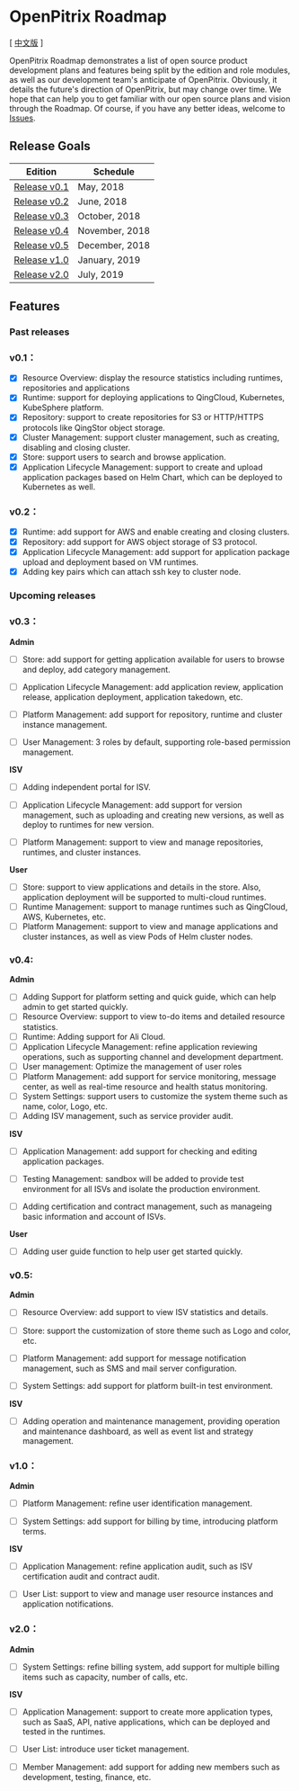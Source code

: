 # OpenPitrix Roadmap

[ [中文版](Roadmap-zh.md) ]

OpenPitrix Roadmap demonstrates a list of open source product development plans and features being split by the edition and role modules, as well as our development team's anticipate of OpenPitrix. Obviously, it details the future's direction of OpenPitrix, but may change over time. We hope that can help you to get familiar with our open source plans and vision through the Roadmap. Of course, if you have any better ideas, welcome to [Issues](https://github.com/openpitrix/openpitrix/issues).

## Release Goals

| Edition  | Schedule |
|---|---|
| [Release v0.1](Roadmap.md#v01)|May, 2018 |
| [Release v0.2](Roadmap.md#v02)| June, 2018 | 
| [Release v0.3](Roadmap.md#v03)| October, 2018 | 
| [Release v0.4](Roadmap.md#v04)| November, 2018 | 
| [Release v0.5](Roadmap.md#v05)| December, 2018 | 
| [Release v1.0](Roadmap.md#v10)| January, 2019 | 
| [Release v2.0](Roadmap.md#v20)| July, 2019 | 

## Features

### Past releases

### v0.1：

- [x] Resource Overview: display the resource statistics including runtimes, repositories and applications
- [x] Runtime: support for deploying applications to QingCloud, Kubernetes, KubeSphere platform.
- [x] Repository: support to create repositories for S3 or HTTP/HTTPS protocols like QingStor object storage.
- [x] Cluster Management: support cluster management, such as creating, disabling and closing cluster.
- [x] Store: support users to search and browse application.
- [x] Application Lifecycle Management: support to create and upload application packages based on Helm Chart, which can be deployed to Kubernetes as well.

### v0.2：

- [x] Runtime: add support for AWS and enable creating and closing clusters.
- [x] Repository: add support for AWS object storage of S3 protocol.
- [x] Application Lifecycle Management: add support for application package upload and deployment based on VM runtimes.
- [x] Adding key pairs which can attach ssh key to cluster node.

### Upcoming releases

### v0.3：

**Admin**

- [ ] Store: add support for getting application available for users to browse and deploy, add category management.
- [ ] Application Lifecycle Management: add application review, application release, application deployment, application takedown, etc.
- [ ] Platform Management: add support for repository, runtime and cluster instance management.
- [ ] User Management: 3 roles by default, supporting role-based permission management.


**ISV**

- [ ] Adding independent portal for ISV.
- [ ] Application Lifecycle Management: add support for version management, such as uploading and creating new versions, as well as deploy to runtimes for new version.
- [ ] Platform Management: support to view and manage repositories, runtimes, and cluster instances.


**User**

- [ ] Store: support to view applications and details in the store. Also, application deployment will be supported to multi-cloud runtimes.
- [ ] Runtime Management: support to manage runtimes such as QingCloud, AWS, Kubernetes, etc.   
- [ ] Platform Management: support to view and manage applications and cluster instances, as well as view Pods of Helm cluster nodes.

### v0.4:

**Admin**

- [ ] Adding Support for platform setting and quick guide, which can help admin to get started quickly.
- [ ] Resource Overview: support to view to-do items and detailed resource statistics.
- [ ] Runtime: Adding support for Ali Cloud.
- [ ] Application Lifecycle Management: refine application reviewing operations, such as supporting channel and development department.
- [ ] User management: Optimize the management of user roles
- [ ] Platform Management: add support for service monitoring, message center, as well as real-time resource and health status monitoring.
- [ ] System Settings: support users to customize the system theme such as name, color, Logo, etc.
- [ ] Adding ISV management, such as service provider audit.

**ISV**

- [ ] Application Management: add support for checking and editing application packages.
- [ ] Testing Management: sandbox will be added to provide test environment for all ISVs and isolate the production environment.
- [ ] Adding certification and contract management, such as manageing basic information and account of ISVs.


**User**

- [ ] Adding user guide function to help user get started quickly.


### v0.5:

**Admin**

- [ ] Resource Overview: add support to view ISV statistics and details.
- [ ] Store: support the customization of store theme such as Logo and color, etc.
- [ ] Platform Management: add support for message notification management, such as SMS and mail server configuration.
- [ ] System Settings: add support for platform built-in test environment.


**ISV**

- [ ] Adding operation and maintenance management, providing operation and maintenance dashboard, as well as event list and strategy management.

### v1.0：

**Admin**

- [ ] Platform Management: refine user identification management.
- [ ] System Settings: add support for billing by time, introducing platform terms.


**ISV**

- [ ] Application Management: refine application audit, such as ISV certification audit and contract audit.
- [ ] User List: support to view and manage user resource instances and application notifications.


### v2.0：

**Admin**

- [ ] System Settings: refine billing system, add support for multiple billing items such as capacity, number of calls, etc.


**ISV**

- [ ] Application Management: support to create more application types, such as SaaS, API, native applications, which can be deployed and tested in the runtimes.
- [ ] User List: introduce user ticket management.
- [ ] Member Management: add support for adding new members such as development, testing, finance, etc.

